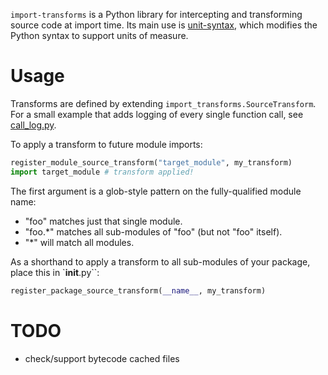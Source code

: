 `import-transforms` is a Python library for intercepting and transforming source code at import time. Its main use is [unit-syntax](https://github.com/ahupp/unit-syntax), which modifies the Python syntax to support units of measure.

# Usage

Transforms are defined by extending `import_transforms.SourceTransform`. For a small example that adds logging of every single function call, see [call_log.py](https://github.com/ahupp/import-transforms/blob/main/test/call_log.py).

To apply a transform to future module imports:

```python
register_module_source_transform("target_module", my_transform)
import target_module # transform applied!
```

The first argument is a glob-style pattern on the fully-qualified module name:

- "foo" matches just that single module.
- "foo.\*" matches all sub-modules of "foo" (but not "foo" itself).
- "\*" will match all modules.

As a shorthand to apply a transform to all sub-modules of your package, place this in `**init**.py``:

```python
register_package_source_transform(__name__, my_transform)
```

# TODO

- check/support bytecode cached files
